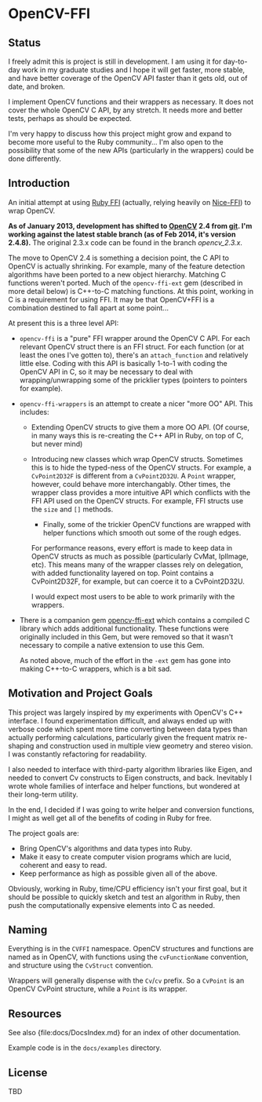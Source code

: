 OpenCV-FFI
==========

Status
------

I freely admit this is project is still in development.  I am using it
for day-to-day work in my graduate studies and I hope it will get faster,
more stable, and have better coverage of the OpenCV API faster than it
gets old, out of date, and broken.

I implement OpenCV functions and their wrappers as necessary.  It does
not cover the whole OpenCV C API, by any stretch.  It needs more and
better tests, perhaps as should be expected.

I'm very happy to discuss how this project might grow and expand to
become more useful to the Ruby community...   I'm also open to the
possibility that some of the new APIs (particularly in the wrappers)
could be done differently.


Introduction
------------

An initial attempt at using [Ruby
FFI](https://github.com/ffi/ffi) (actually, relying heavily on
[Nice-FFI](https://github.com/jacius/nice-ffi)) to wrap OpenCV.

__As of January 2013, development has shifted to
[OpenCV](http://opencv.willowgarage.com/wiki/) 2.4 from
[git](https://github.com/Itseez/opencv).  I'm working against the
latest stable branch (as of Feb 2014, it's version 2.4.8).__  The original 2.3.x code can be found in the branch *opencv_2.3.x*.

The move to OpenCV 2.4 is something a decision point, the C API to
OpenCV is actually shrinking.  For example, many of the feature detection
algorithms have been ported to a new object hierarchy.  Matching C
functions weren't ported.  Much of the `opencv-ffi-ext` gem (described
in more detail below) is C++-to-C matching functions.  At this point,
working in C is a requirement for using FFI.  It may be that OpenCV+FFI
is a combination destined to fall apart at some point...

At present this is a three level API:

+ `opencv-ffi` is a "pure" FFI wrapper around the OpenCV C API.  For each
relevant OpenCV struct there is an FFI struct.  For each function
(or at least the ones I've gotten to), there's an `attach_function`
and relatively little else.   Coding with this API is basically 1-to-1
with coding the OpenCV API in C, so it may be necessary to deal with
wrapping/unwrapping some of the pricklier types (pointers to pointers
for example).

+ `opencv-ffi-wrappers` is an attempt to create a nicer "more OO" API.    This includes:

  * Extending OpenCV structs to give them a more OO API.
(Of course, in many ways this is re-creating the C++ API in Ruby, on
top of C, but never mind)


  * Introducing new classes which wrap OpenCV structs.  Sometimes this
  is to hide the typed-ness of the OpenCV structs.
    For example, a `CvPoint2D32F` is different from a `CvPoint2D32U`.
    A `Point` wrapper, however, could behave more interchangably.
    Other times, the wrapper class provides a more intuitive API which
    conflicts with the FFI API used on the OpenCV structs.  For example,
    FFI structs use the `size` and `[]` methods.   
    
    * Finally, some of the
    trickier OpenCV functions are wrapped with helper functions which
    smooth out some of the rough edges.

    For performance reasons, every effort is made to keep data in OpenCV
    structs as much as possible (particularly CvMat, IplImage, etc).
    This means many of the wrapper classes rely on delegation, with
    added functionality layered on top.  Point contains a CvPoint2D32F,
    for example, but can coerce it to a CvPoint2D32U.

    I would expect most users to be able to work primarily with the wrappers.

+ There is a companion gem
   [opencv-ffi-ext](https://github.com/amarburg/opencv-ffi-ext) which
  contains a compiled C library which adds additional functionality.
  These functions were originally included in this Gem, but were removed
  so that it wasn't necessary to compile a native extension to use this Gem.

   As noted above, much of the effort in the `-ext` gem has gone into
   making C++-to-C wrappers, which is a bit sad.

Motivation and Project Goals
---

This project was largely inspired by my experiments with OpenCV's C++
interface.  I found experimentation difficult, and always ended up with
verbose code which spent more time converting between data types than
actually performing calculations, particularly given the frequent matrix re-shaping
and construction used in multiple view geometry and stereo vision.
I was constantly refactoring for readability.

I also needed to interface with third-party algorithm libraries like
Eigen, and needed to convert Cv constructs to Eigen constructs, and back.
Inevitably I wrote whole families of interface and helper functions,
but wondered at their long-term utility.

In the end, I decided if I was going to write helper and conversion
functions, I might as well get all of the benefits of coding in Ruby
for free.

The project goals are:

 * Bring OpenCV's algorithms and data types into Ruby.
 * Make it easy to create computer vision programs which are lucid, coherent and easy to read.
 * Keep performance as high as possible given all of the above.

Obviously, working in Ruby, time/CPU efficiency isn't your first goal,
but it should be possible to quickly sketch and test an algorithm in Ruby,
then push the computationally expensive elements into C as needed.

Naming
---

Everything is in the `CVFFI` namespace.  OpenCV structures and functions
are named as in OpenCV, with functions using the `cvFunctionName`
convention, and structure using the `CvStruct` convention.

Wrappers will generally dispense with the `Cv`/`cv` prefix.  So a
`CvPoint` is an OpenCV CvPoint structure, while a `Point` is its wrapper.


Resources
---

See also {file:docs/DocsIndex.md} for an index of other documentation.

Example code is in the `docs/examples` directory.


License
---

TBD

